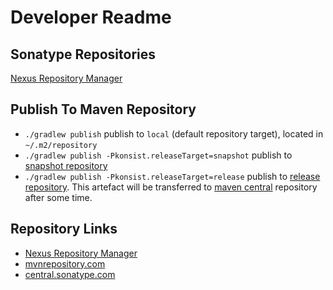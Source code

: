 # Developer Readme

## Sonatype Repositories

[Nexus Repository Manager](https://s01.oss.sonatype.org/#view-repositories)

## Publish To Maven Repository

- `./gradlew publish` publish to `local` (default repository target), located in `~/.m2/repository` 
- `./gradlew publish -Pkonsist.releaseTarget=snapshot` publish to
[snapshot repository](https://s01.oss.sonatype.org/content/repositories/snapshots/com/lemonappdev/konsist/)
- `./gradlew publish -Pkonsist.releaseTarget=release` publish to
[release repository](https://s01.oss.sonatype.org/content/repositories/releases/com/lemonappdev/konsist/). This 
artefact will be transferred to [maven central](https://central.sonatype.com/artifact/com.lemonappdev/konsist) 
repository after some time.

## Repository Links
- [Nexus Repository Manager](https://s01.oss.sonatype.org/#nexus-search;quick~konsist) 
- [mvnrepository.com](https://mvnrepository.com/artifact/com.lemonappdev/konsist/)
- [central.sonatype.com](https://central.sonatype.com/artifact/com.lemonappdev/konsist/)
